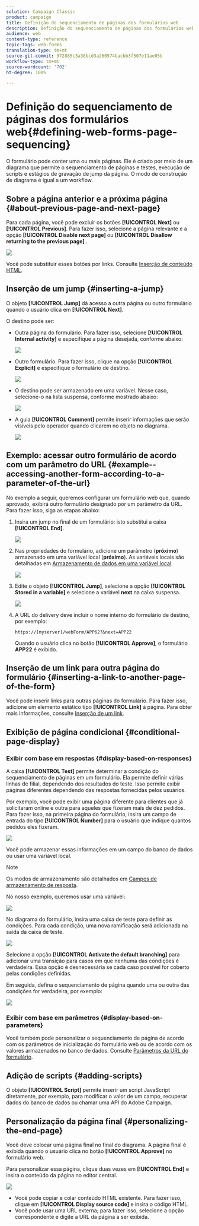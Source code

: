 ```yaml
---
solution: Campaign Classic
product: campaign
title: Definição do sequenciamento de páginas dos formulários web
description: Definição do sequenciamento de páginas dos formulários web
audience: web
content-type: reference
topic-tags: web-forms
translation-type: tm+mt
source-git-commit: 972885c3a38bcd3a260574bacbb3f507e11ae05b
workflow-type: tm+mt
source-wordcount: '702'
ht-degree: 100%

---
```



# Definição do sequenciamento de páginas dos formulários web{#defining-web-forms-page-sequencing}

O formulário pode conter uma ou mais páginas. Ele é criado por meio de um diagrama que permite o sequenciamento de páginas e testes, execução de scripts e estágios de gravação de jump da página. O modo de construção de diagrama é igual a um workflow.

## Sobre a página anterior e a próxima página {#about-previous-page-and-next-page}

Para cada página, você pode excluir os botões **[!UICONTROL Next]** ou **[!UICONTROL Previous]**. Para fazer isso, selecione a página relevante e a opção **[!UICONTROL Disable next page]** ou **[!UICONTROL Disallow returning to the previous page]** .

![](assets/s_ncs_admin_survey_no_next_page.png)

Você pode substituir esses botões por links. Consulte [Inserção de conteúdo HTML](../../web/using/static-elements-in-a-web-form.md#inserting-html-content).

## Inserção de um jump {#inserting-a-jump}

O objeto **[!UICONTROL Jump]** dá acesso a outra página ou outro formulário quando o usuário clica em **[!UICONTROL Next]**.

O destino pode ser:

* Outra página do formulário. Para fazer isso, selecione **[!UICONTROL Internal activity]** e especifique a página desejada, conforme abaixo:

   ![](assets/s_ncs_admin_jump_param1.png)

* Outro formulário. Para fazer isso, clique na opção **[!UICONTROL Explicit]** e especifique o formulário de destino.

   ![](assets/s_ncs_admin_jump_param2.png)

* O destino pode ser armazenado em uma variável. Nesse caso, selecione-o na lista suspensa, conforme mostrado abaixo:

   ![](assets/s_ncs_admin_jump_param3.png)

* A guia **[!UICONTROL Comment]** permite inserir informações que serão visíveis pelo operador quando clicarem no objeto no diagrama.

   ![](assets/s_ncs_admin_survey_jump_comment.png)

## Exemplo: acessar outro formulário de acordo com um parâmetro do URL {#example--accessing-another-form-according-to-a-parameter-of-the-url}

No exemplo a seguir, queremos configurar um formulário web que, quando aprovado, exibirá outro formulário designado por um parâmetro da URL. Para fazer isso, siga as etapas abaixo:

1. Insira um jump no final de um formulário: isto substitui a caixa **[!UICONTROL End]**.

   ![](assets/s_ncs_admin_survey_jump_sample1.png)

1. Nas propriedades do formulário, adicione um parâmetro (**próximo**) armazenado em uma variável local (**próximo**). As variáveis locais são detalhadas em [Armazenamento de dados em uma variável local](../../web/using/web-forms-answers.md#storing-data-in-a-local-variable).

   ![](assets/s_ncs_admin_survey_jump_sample2.png)

1. Edite o objeto **[!UICONTROL Jump]**, selecione a opção **[!UICONTROL Stored in a variable]** e selecione a variável **next** na caixa suspensa.

   ![](assets/s_ncs_admin_survey_jump_sample3.png)

1. A URL do delivery deve incluir o nome interno do formulário de destino, por exemplo:

   ```
   https://[myserver]/webForm/APP62?&next=APP22
   ```

   Quando o usuário clica no botão **[!UICONTROL Approve]**, o formulário **APP22** é exibido.

## Inserção de um link para outra página do formulário {#inserting-a-link-to-another-page-of-the-form}

Você pode inserir links para outras páginas do formulário. Para fazer isso, adicione um elemento estático tipo **[!UICONTROL Link]** à página. Para obter mais informações, consulte [Inserção de um link](../../web/using/static-elements-in-a-web-form.md#inserting-a-link).

## Exibição de página condicional {#conditional-page-display}

### Exibir com base em respostas {#display-based-on-responses}

A caixa **[!UICONTROL Test]** permite determinar a condição do sequenciamento de páginas em um formulário. Ela permite definir várias linhas de filial, dependendo dos resultados do teste. Isso permite exibir páginas diferentes dependendo das respostas fornecidas pelos usuários.

Por exemplo, você pode exibir uma página diferente para clientes que já solicitaram online e outra para aqueles que fizeram mais de dez pedidos. Para fazer isso, na primeira página do formulário, insira um campo de entrada do tipo **[!UICONTROL Number]** para o usuário que indique quantos pedidos eles fizeram.

![](assets/s_ncs_admin_survey_test_ex0.png)

Você pode armazenar essas informações em um campo do banco de dados ou usar uma variável local.

>[!NOTE]
>
>Os modos de armazenamento são detalhados em [Campos de armazenamento de resposta](../../web/using/web-forms-answers.md#response-storage-fields).

No nosso exemplo, queremos usar uma variável:

![](assets/s_ncs_admin_survey_test_ex1.png)

No diagrama do formulário, insira uma caixa de teste para definir as condições. Para cada condição, uma nova ramificação será adicionada na saída da caixa de teste.

![](assets/s_ncs_admin_survey_test_ex2.png)

Selecione a opção **[!UICONTROL Activate the default branching]** para adicionar uma transição para casos em que nenhuma das condições é verdadeira. Essa opção é desnecessária se cada caso possível for coberto pelas condições definidas.

Em seguida, defina o sequenciamento de página quando uma ou outra das condições for verdadeira, por exemplo:

![](assets/s_ncs_admin_survey_test_ex3.png)

### Exibir com base em parâmetros {#display-based-on-parameters}

Você também pode personalizar o sequenciamento de página de acordo com os parâmetros de inicialização do formulário web ou de acordo com os valores armazenados no banco de dados. Consulte [Parâmetros da URL do formulário](../../web/using/defining-web-forms-properties.md#form-url-parameters).

## Adição de scripts {#adding-scripts}

O objeto **[!UICONTROL Script]** permite inserir um script JavaScript diretamente, por exemplo, para modificar o valor de um campo, recuperar dados do banco de dados ou chamar uma API do Adobe Campaign.

## Personalização da página final {#personalizing-the-end-page}

Você deve colocar uma página final no final do diagrama. A página final é exibida quando o usuário clica no botão **[!UICONTROL Approve]** no formulário web.

Para personalizar essa página, clique duas vezes em **[!UICONTROL End]** e insira o conteúdo da página no editor central.

![](assets/s_ncs_admin_survey_end_page_edit.png)

* Você pode copiar e colar conteúdo HTML existente. Para fazer isso, clique em **[!UICONTROL Display source code]** e insira o código HTML.
* Você pode usar uma URL externa; para fazer isso, selecione a opção correspondente e digite a URL da página a ser exibida.


